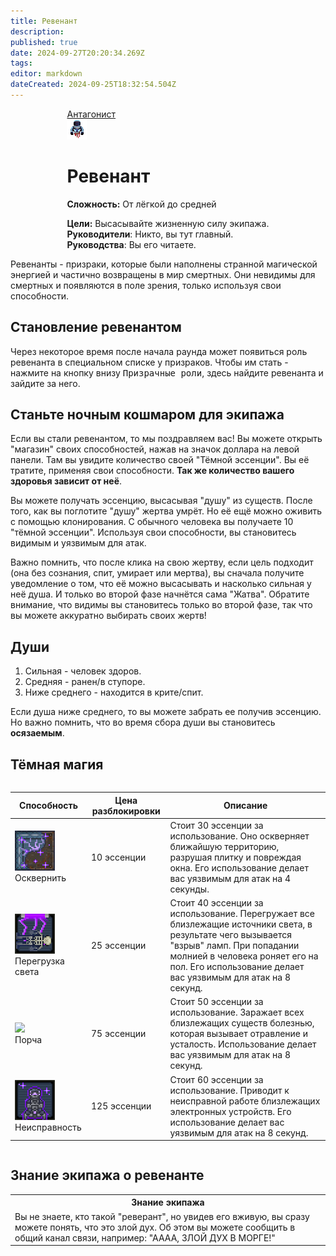 ```yaml
---
title: Ревенант
description: 
published: true
date: 2024-09-27T20:20:34.269Z
tags: 
editor: markdown
dateCreated: 2024-09-25T18:32:54.504Z
---
```


<div style="display: flex; justify-content: center;">
<div class="roles-passport antag">
  <div class="title antag"><a href="/roles/antagonists">Антагонист</a></div>
  <div>
    <div><div><img src="/roles/revenant.gif"></div></div>
  <div><div>
    <h1>Ревенант</h1>
    <p><strong>Сложность:</strong> От лёгкой до средней</p>
    <strong>Цели:</strong> Высасывайте жизненную силу экипажа.<br>
    <b>Руководители</b>: Никто, вы тут главный.<br>
    <b>Руководства</b>: Вы его читаете.
  </div></div>
  </div>
</div>
</div>

Ревенанты - призраки, которые были наполнены странной магической энергией и частично возвращены в мир смертных. Они невидимы для смертных и появляются в поле зрения, только используя свои способности.

## Становление ревенантом

Через некоторое время после начала раунда может появиться роль ревенанта в специальном списке у призраков. Чтобы им стать - нажмите на кнопку внизу <kbd>Призрачные роли</kbd>, здесь найдите ревенанта и зайдите за него.

## Станьте ночным кошмаром для экипажа

Если вы стали ревенантом, то мы поздравляем вас! Вы можете открыть "магазин" своих способностей, нажав на значок доллара на левой панели. Там вы увидите количество своей "Тёмной эссенции". Вы её тратите, применяя свои способности. **Так же количество вашего здоровья зависит от неё**.

Вы можете получать эссенцию, высасывая "душу" из существ. После того, как вы поглотите "душу" жертва умрёт. Но её ещё можно оживить с помощью клонирования. С обычного человека вы получаете 10 "тёмной эссенции". Используя свои способности, вы становитесь видимым и уязвимым для атак.

Важно помнить, что после клика на свою жертву, если цель подходит (она без сознания, спит, умирает или мертва), вы сначала получите уведомление о том, что её можно высасывать и насколько сильная у неё душа. И только во второй фазе начнётся сама "Жатва". Обратите внимание, что видимы вы становитесь только во второй фазе, так что вы можете аккуратно выбирать своих жертв!

## Души
1. Сильная - человек здоров.
2. Средняя - ранен/в ступоре.
3. Ниже среднего - находится в крите/спит.

Если душа ниже среднего, то вы можете забрать ее получив эссенцию. Но важно помнить, что во время сбора души вы становитесь **осязаемым**.
## Тёмная магия


<center style="overflow-x: auto">
  <table class="ant">
    <thead>
      <tr>
        <th>Способность</th>
        <th>Цена разблокировки</th>
        <th>Описание</th>
      </tr>
    </thead>
    <tbody>
      <tr>
        <td><img src="/revenant_defile.png"><br>Осквернить</td>
        <td>10 эссенции</td>
        <td>Стоит 30 эссенции за использование. Оно оскверняет ближайшую территорию, разрушая плитку и повреждая окна. Его использование делает вас уязвимым для атак на 4 секунды.</td>
      </tr>
      <tr>
        <td><img src="/revenant_overload_lights.png"><br>Перегрузка света</td>
        <td>25 эссенции</td>
        <td>Стоит 40 эссенции за использование. Перегружает все близлежащие источники света, в результате чего вызывается "взрыв" ламп. При попадании молнией в человека роняет его на пол. Его использование делает вас уязвимым для атак на 8 секунд.</td>
      </tr>
      <tr>
        <td><img src="/revenant_transmit.png"><br>Порча</td>
        <td>75 эссенции</td>
        <td>Стоит 50 эссенции за использование. Заражает всех близлежащих существ болезнью, которая вызывает отравление и усталость. Использование делает вас уязвимым для атак на 8 секунд.</td>
      </tr>
      <tr>
        <td><img src="/revenant_malfunction.png"><br>Неисправность</td>
        <td>125 эссенции</td>
        <td>Стоит 60 эссенции за использование. Приводит к неисправной работе близлежащих электронных устройств. Его использование делает вас уязвимым для атак на 8 секунд.</td>
      </tr>
    </tbody>
  </table>
</center>

## Знание экипажа о ревенанте

<table class="base tb" style="width: 100%">
<tr><th>Знание экипажа</th></tr>
<tr><td>Вы не знаете, кто такой "реверант", но увидев его вживую, вы сразу можете понять, что это злой дух. Об этом вы можете сообщить в общий канал связи, например: "АААА, ЗЛОЙ ДУХ В МОРГЕ!"</td></tr>
</table>


<div class="table"></div>